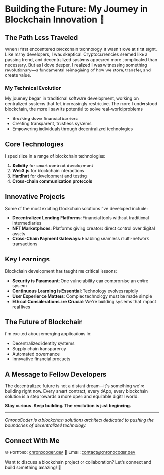 # Building the Future: My Journey in Blockchain Innovation 🚀

## The Path Less Traveled

When I first encountered blockchain technology, it wasn't love at first sight. Like many developers, I was skeptical. Cryptocurrencies seemed like a passing trend, and decentralized systems appeared more complicated than necessary. But as I dove deeper, I realized I was witnessing something revolutionary—a fundamental reimagining of how we store, transfer, and create value.

### My Technical Evolution

My journey began in traditional software development, working on centralized systems that felt increasingly restrictive. The more I understood blockchain, the more I saw its potential to solve real-world problems:

- Breaking down financial barriers
- Creating transparent, trustless systems
- Empowering individuals through decentralized technologies

## Core Technologies

I specialize in a range of blockchain technologies:

1. **Solidity** for smart contract development
2. **Web3.js** for blockchain interactions
3. **Hardhat** for development and testing
4. **Cross-chain communication protocols**

## Innovative Projects

Some of the most exciting blockchain solutions I've developed include:

- **Decentralized Lending Platforms**: Financial tools without traditional intermediaries
- **NFT Marketplaces**: Platforms giving creators direct control over digital assets
- **Cross-Chain Payment Gateways**: Enabling seamless multi-network transactions

## Key Learnings

Blockchain development has taught me critical lessons:

- **Security is Paramount**: One vulnerability can compromise an entire system
- **Continuous Learning is Essential**: Technology evolves rapidly
- **User Experience Matters**: Complex technology must be made simple
- **Ethical Considerations are Crucial**: We're building systems that impact real lives

## The Future of Blockchain

I'm excited about emerging applications in:

- Decentralized identity systems
- Supply chain transparency
- Automated governance
- Innovative financial products

## A Message to Fellow Developers

The decentralized future is not a distant dream—it's something we're building right now. Every smart contract, every dApp, every blockchain solution is a step towards a more open and equitable digital world.

**Stay curious. Keep building. The revolution is just beginning.**

---

*ChronoCoder is a blockchain solutions architect dedicated to pushing the boundaries of decentralized technology.*

## Connect With Me

🌐 Portfolio: [chronocoder.dev](https://chronocoder.dev)
📧 Email: contact@chronocoder.dev

Want to discuss a blockchain project or collaboration? Let's connect and build something amazing! 🚀
